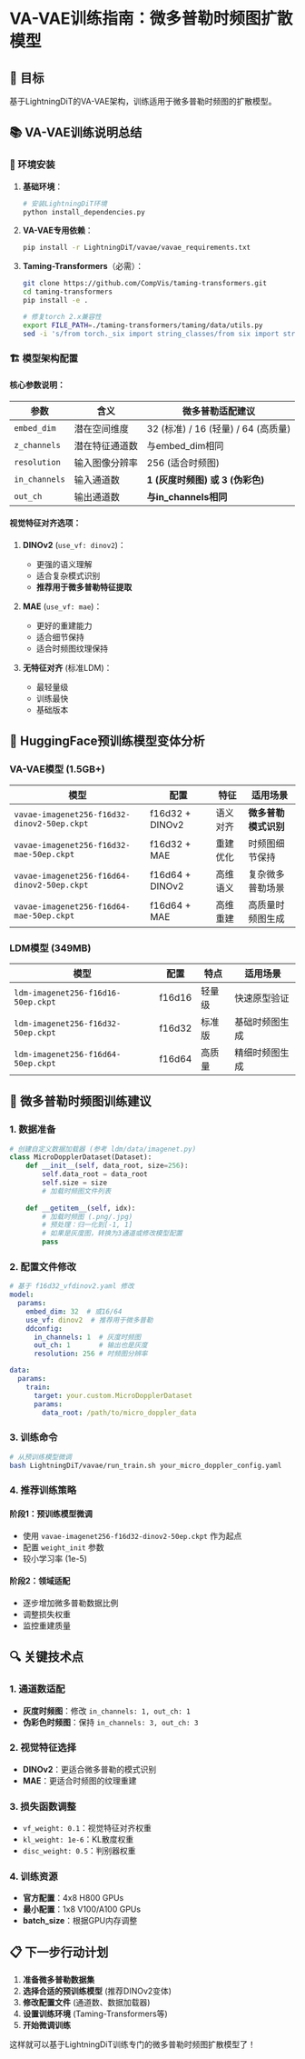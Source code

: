 # VA-VAE训练指南：微多普勒时频图扩散模型

## 🎯 目标
基于LightningDiT的VA-VAE架构，训练适用于微多普勒时频图的扩散模型。

## 📚 VA-VAE训练说明总结

### 🔧 环境安装

1. **基础环境**：
   ```bash
   # 安装LightningDiT环境
   python install_dependencies.py
   ```

2. **VA-VAE专用依赖**：
   ```bash
   pip install -r LightningDiT/vavae/vavae_requirements.txt
   ```

3. **Taming-Transformers**（必需）：
   ```bash
   git clone https://github.com/CompVis/taming-transformers.git
   cd taming-transformers
   pip install -e .
   
   # 修复torch 2.x兼容性
   export FILE_PATH=./taming-transformers/taming/data/utils.py
   sed -i 's/from torch._six import string_classes/from six import string_types as string_classes/' "$FILE_PATH"
   ```

### 🏗️ 模型架构配置

#### 核心参数说明：

| 参数 | 含义 | 微多普勒适配建议 |
|------|------|------------------|
| `embed_dim` | 潜在空间维度 | 32 (标准) / 16 (轻量) / 64 (高质量) |
| `z_channels` | 潜在特征通道数 | 与embed_dim相同 |
| `resolution` | 输入图像分辨率 | 256 (适合时频图) |
| `in_channels` | 输入通道数 | **1 (灰度时频图) 或 3 (伪彩色)** |
| `out_ch` | 输出通道数 | **与in_channels相同** |

#### 视觉特征对齐选项：

1. **DINOv2** (`use_vf: dinov2`)：
   - 更强的语义理解
   - 适合复杂模式识别
   - **推荐用于微多普勒特征提取**

2. **MAE** (`use_vf: mae`)：
   - 更好的重建能力
   - 适合细节保持
   - 适合时频图纹理保持

3. **无特征对齐** (标准LDM)：
   - 最轻量级
   - 训练最快
   - 基础版本

## 🔬 HuggingFace预训练模型变体分析

### VA-VAE模型 (1.5GB+)
| 模型 | 配置 | 特征 | 适用场景 |
|------|------|------|----------|
| `vavae-imagenet256-f16d32-dinov2-50ep.ckpt` | f16d32 + DINOv2 | 语义对齐 | **微多普勒模式识别** |
| `vavae-imagenet256-f16d32-mae-50ep.ckpt` | f16d32 + MAE | 重建优化 | 时频图细节保持 |
| `vavae-imagenet256-f16d64-dinov2-50ep.ckpt` | f16d64 + DINOv2 | 高维语义 | 复杂微多普勒场景 |
| `vavae-imagenet256-f16d64-mae-50ep.ckpt` | f16d64 + MAE | 高维重建 | 高质量时频图生成 |

### LDM模型 (349MB)
| 模型 | 配置 | 特点 | 适用场景 |
|------|------|------|----------|
| `ldm-imagenet256-f16d16-50ep.ckpt` | f16d16 | 轻量级 | 快速原型验证 |
| `ldm-imagenet256-f16d32-50ep.ckpt` | f16d32 | 标准版 | 基础时频图生成 |
| `ldm-imagenet256-f16d64-50ep.ckpt` | f16d64 | 高质量 | 精细时频图生成 |

## 🎯 微多普勒时频图训练建议

### 1. 数据准备
```python
# 创建自定义数据加载器 (参考 ldm/data/imagenet.py)
class MicroDopplerDataset(Dataset):
    def __init__(self, data_root, size=256):
        self.data_root = data_root
        self.size = size
        # 加载时频图文件列表
        
    def __getitem__(self, idx):
        # 加载时频图 (.png/.jpg)
        # 预处理：归一化到[-1, 1]
        # 如果是灰度图，转换为3通道或修改模型配置
        pass
```

### 2. 配置文件修改
```yaml
# 基于 f16d32_vfdinov2.yaml 修改
model:
  params:
    embed_dim: 32  # 或16/64
    use_vf: dinov2  # 推荐用于微多普勒
    ddconfig:
      in_channels: 1  # 灰度时频图
      out_ch: 1       # 输出也是灰度
      resolution: 256 # 时频图分辨率

data:
  params:
    train:
      target: your.custom.MicroDopplerDataset
      params:
        data_root: /path/to/micro_doppler_data
```

### 3. 训练命令
```bash
# 从预训练模型微调
bash LightningDiT/vavae/run_train.sh your_micro_doppler_config.yaml
```

### 4. 推荐训练策略

#### 阶段1：预训练模型微调
- 使用 `vavae-imagenet256-f16d32-dinov2-50ep.ckpt` 作为起点
- 配置 `weight_init` 参数
- 较小学习率 (1e-5)

#### 阶段2：领域适配
- 逐步增加微多普勒数据比例
- 调整损失权重
- 监控重建质量

## 🔍 关键技术点

### 1. 通道数适配
- **灰度时频图**：修改 `in_channels: 1, out_ch: 1`
- **伪彩色时频图**：保持 `in_channels: 3, out_ch: 3`

### 2. 视觉特征选择
- **DINOv2**：更适合微多普勒的模式识别
- **MAE**：更适合时频图的纹理重建

### 3. 损失函数调整
- `vf_weight: 0.1`：视觉特征对齐权重
- `kl_weight: 1e-6`：KL散度权重
- `disc_weight: 0.5`：判别器权重

### 4. 训练资源
- **官方配置**：4x8 H800 GPUs
- **最小配置**：1x8 V100/A100 GPUs
- **batch_size**：根据GPU内存调整

## 📋 下一步行动计划

1. **准备微多普勒数据集**
2. **选择合适的预训练模型** (推荐DINOv2变体)
3. **修改配置文件** (通道数、数据加载器)
4. **设置训练环境** (Taming-Transformers等)
5. **开始微调训练**

这样就可以基于LightningDiT训练专门的微多普勒时频图扩散模型了！
